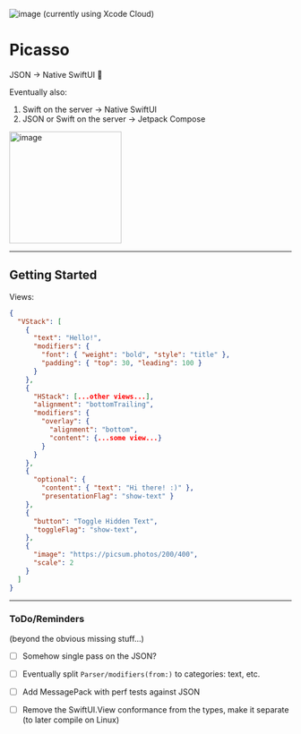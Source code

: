 ![image](https://github.com/avielg/picasso/actions/workflows/ios.yml/badge.svg) (currently using Xcode Cloud)
# Picasso

JSON → Native SwiftUI 🎉

Eventually also:
1. Swift on the server → Native SwiftUI
2. JSON or Swift on the server → Jetpack Compose

<img width="200" alt="image" src="https://github.com/avielg/picasso/assets/5012557/a65ec658-9132-4262-8c17-d353ad670b6a">

---

## Getting Started

Views:
```json
{
  "VStack": [
    {
      "text": "Hello!",
      "modifiers": {
        "font": { "weight": "bold", "style": "title" },
        "padding": { "top": 30, "leading": 100 }
      }
    },
    {
      "HStack": [...other views...],
      "alignment": "bottomTrailing",
      "modifiers": {
        "overlay": {
          "alignment": "bottom",
          "content": {...some view...}
        }
      }
    },
    {
      "optional": {
        "content": { "text": "Hi there! :)" },
        "presentationFlag": "show-text" }
    },
    {
      "button": "Toggle Hidden Text",
      "toggleFlag": "show-text",
    },
    {
      "image": "https://picsum.photos/200/400",
      "scale": 2
    }
  ]
}
```

---

### ToDo/Reminders
(beyond the obvious missing stuff...)
- [ ] Somehow single pass on the JSON?
- [ ] Eventually split ``Parser/modifiers(from:)`` to categories: text, etc.
- [ ] Add MessagePack with perf tests against JSON
- [ ] Remove the SwiftUI.View conformance from the types, make it separate (to later compile on Linux)

